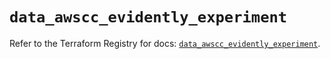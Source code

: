 # `data_awscc_evidently_experiment`

Refer to the Terraform Registry for docs: [`data_awscc_evidently_experiment`](https://registry.terraform.io/providers/hashicorp/awscc/0.70.0/docs/data-sources/evidently_experiment).
